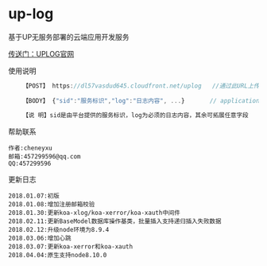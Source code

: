 # up-log
基于UP无服务部署的云端应用开发服务

[传送门：UPLOG官网](http://up.xserver.top)

使用说明
```javascript
    【POST】 https://dl57vasdud645.cloudfront.net/uplog   //通过此URL上传日志
    
    【BODY】 {"sid":"服务标识","log":"日志内容", ...}       // application/json
    
    【说 明】sid是由平台提供的服务标识，log为必须的日志内容，其余可拓展任意字段
```
帮助联系
>
	作者:cheneyxu
	邮箱:457299596@qq.com
	QQ:457299596

更新日志
>
	2018.01.07:初版
	2018.01.08:增加注册邮箱校验
	2018.01.30:更新koa-xlog/koa-xerror/koa-xauth中间件
	2018.02.11:更新BaseModel数据库操作基类，批量插入支持递归插入失败数据
	2018.02.12:升级node环境为8.9.4
	2018.03.06:增加心跳
	2018.03.07:更新koa-xerror和koa-xauth
	2018.04.04:原生支持node8.10.0
